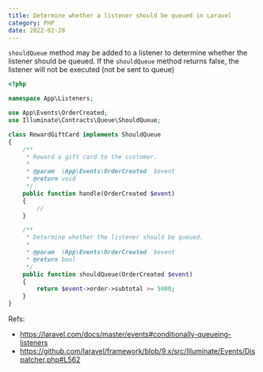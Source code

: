 ```yaml
---
title: Determine whether a listener should be queued in Laravel
category: PHP
date: 2022-02-28
---
```


`shouldQueue` method may be added to a listener to determine whether the listener should be queued. If the `shouldQueue` method returns false, the listener will not be executed (not be sent to queue)

```php
<?php

namespace App\Listeners;

use App\Events\OrderCreated;
use Illuminate\Contracts\Queue\ShouldQueue;

class RewardGiftCard implements ShouldQueue
{
    /**
     * Reward a gift card to the customer.
     *
     * @param  \App\Events\OrderCreated  $event
     * @return void
     */
    public function handle(OrderCreated $event)
    {
        //
    }

    /**
     * Determine whether the listener should be queued.
     *
     * @param  \App\Events\OrderCreated  $event
     * @return bool
     */
    public function shouldQueue(OrderCreated $event)
    {
        return $event->order->subtotal >= 5000;
    }
}
```

Refs:

- https://laravel.com/docs/master/events#conditionally-queueing-listeners
- https://github.com/laravel/framework/blob/9.x/src/Illuminate/Events/Dispatcher.php#L562
